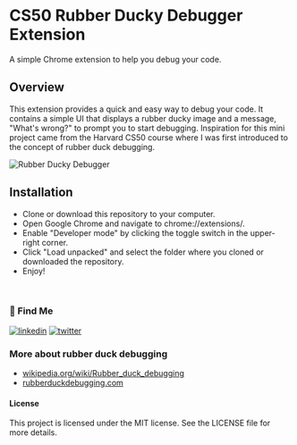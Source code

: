 
# CS50 Rubber Ducky Debugger Extension
A simple Chrome extension to help you debug your code.



## Overview

This extension provides a quick and easy way to debug your code. It contains a simple UI that displays a rubber ducky image and a message, "What's wrong?" to prompt you to start debugging. Inspiration for this mini project came from the Harvard CS50 course where I was first introduced to the concept of rubber duck debugging.

![Rubber Ducky Debugger](https://i.imgur.com/43TGsNK.png)


## Installation

- Clone or download this repository to your computer.
- Open Google Chrome and navigate to chrome://extensions/.
- Enable "Developer mode" by clicking the toggle switch in the upper-right corner.
- Click "Load unpacked" and select the folder where you cloned or downloaded the repository. 
- Enjoy! 
<br>

### 🔗 Find Me
[![linkedin](https://img.shields.io/badge/linkedin-0A66C2?style=for-the-badge&logo=linkedin&logoColor=white)](https://www.linkedin.com/in/blissdaniel/)
[![twitter](https://img.shields.io/badge/twitter-1DA1F2?style=for-the-badge&logo=twitter&logoColor=white)](https://twitter.com/DANNYBLISS)


### More about rubber duck debugging

 - [wikipedia.org/wiki/Rubber_duck_debugging](https://en.wikipedia.org/wiki/Rubber_duck_debugging)
 - [rubberduckdebugging.com](https://github.com/matiassingers/awesome-readme)


#### License
This project is licensed under the MIT license. See the LICENSE file for more details.
